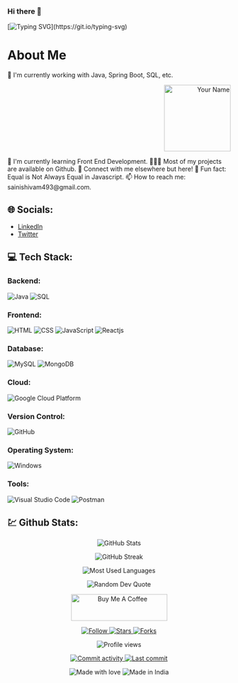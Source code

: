 ### Hi there 👋
[![Typing SVG](https://readme-typing-svg.demolab.com?font=Fira+Code&weight=600&pause=1000&color=F785B4&random=false&width=435&lines=I'm+Surabhi+Srivastava+%F0%9F%98%8A;a+passionate+Full+Stack+Developer+%F0%9F%92%BB.)](https://git.io/typing-svg)
# About Me
💼 I'm currently working with Java, Spring Boot, SQL, etc.  <p align="right">
  <img src="https://avatars.githubusercontent.com/YOUR_USERNAME" alt="Your Name" width="150" height="150" />
</p>
🚀 I'm currently learning Front End Development.
👨🏻‍💻 Most of my projects are available on Github.
💬 Connect with me elsewhere but here!
👾 Fun fact: Equal is Not Always Equal in Javascript.
📫 How to reach me: sainishivam493@gmail.com.

## 🌐 Socials:
- [LinkedIn](https://www.linkedin.com/in/your-linkedin-profile/)
- [Twitter](https://twitter.com/your-twitter-handle)

## 💻 Tech Stack:
### Backend:
![Java](https://i.imgur.com/JTlRQH0.png)
![SQL](https://i.imgur.com/WXUp44l.png)

### Frontend:
![HTML](https://i.imgur.com/ojEDHSQ.png)
![CSS](https://i.imgur.com/6sChXTc.png)
![JavaScript](https://i.imgur.com/YAkNLjJ.png)
![Reactjs](https://i.imgur.com/E6yDQzF.png)

### Database:
![MySQL](https://i.imgur.com/vUu9cGB.png)
![MongoDB](https://i.imgur.com/Zks9ZbT.png)

### Cloud:
![Google Cloud Platform](https://i.imgur.com/1Cs1Ezz.png)

### Version Control:
![GitHub](https://i.imgur.com/kcpmpzw.png)

### Operating System:
![Windows](https://i.imgur.com/niRIBvo.png)

### Tools:
![Visual Studio Code](https://i.imgur.com/F8fhe74.png)
![Postman](https://i.imgur.com/OqgBMn7.png)

## 💹 Github Stats:

<p align="center">
  <img src="https://github-readme-stats.vercel.app/api?username=srivastava-surabhi&show_icons=true&theme=dracula" alt="GitHub Stats" />
</p>

<p align="center">
  <img src="https://github-readme-streak-stats.herokuapp.com/?user=srivastava-surabhi&theme=dracula" alt="GitHub Streak" />
</p>

<p align="center">
  <img src="https://github-readme-stats.vercel.app/api/top-langs/?username=srivastava-surabhi&layout=compact&theme=dracula" alt="Most Used Languages" />
</p>

<p align="center">
  <img src="https://quotes-github-readme.vercel.app/api?type=horizontal&theme=dracula" alt="Random Dev Quote" />
</p>

<p align="center">
  <a href="https://www.buymeacoffee.com/YOUR_USERNAME" target="_blank"><img src="https://cdn.buymeacoffee.com/buttons/v2/default-yellow.png" alt="Buy Me A Coffee" style="height: 60px !important;width: 217px !important;" ></a>
</p>

<p align="center">
  <a href="https://github.com/srivastava-surabhi" target="_blank">
    <img src="https://img.shields.io/github/followers/srivastava-surabhi?label=Follow&style=social" alt="Follow" />
  </a>
  <a href="https://github.com/YOUR_USERNAME" target="_blank">
    <img src="https://img.shields.io/github/stars/srivastava-surabhi?style=social" alt="Stars" />
  </a>
  <a href="https://github.com/YOUR_USERNAME" target="_blank">
    <img src="https://img.shields.io/github/forks/srivastava-surabhi?style=social" alt="Forks" />
  </a>
</p>

<p align="center">
  <img src="https://komarev.com/ghpvc/?username=srivastava-surabhi&label=Profile%20views&color=0e75b6&style=flat" alt="Profile views" />
</p>

<p align="center">
  <a href="https://github.com/srivastava-surabhi" target="_blank">
    <img src="https://img.shields.io/github/commit-activity/m/srivastava-surabhi?style=flat-square" alt="Commit activity" />
  </a>
  <a href="https://github.com/srivastava-surabhi" target="_blank">
    <img src="https://img.shields.io/github/last-commit/srivastava-surabhi/srivastava-surabhi?style=flat-square" alt="Last commit" />
  </a>
</p>

<p align="center">
  <img src="https://img.shields.io/badge/Made%20with-❤️-orange.svg" alt="Made with love" />
  <img src="https://img.shields.io/badge/Made%20in-India-blue.svg" alt="Made in India" />
</p>

